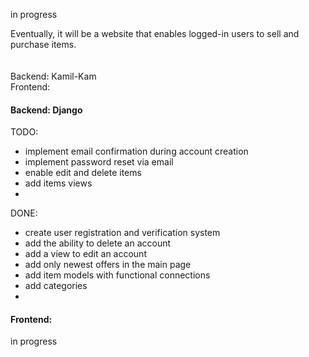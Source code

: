 in progress


Eventually, it will be a website that enables logged-in users to sell and purchase items.<br />
<br />
<br />
Backend: Kamil-Kam<br />
Frontend:<br />


#### Backend: Django
TODO:
 - implement email confirmation during account creation
 - implement password reset via email
 - enable edit and delete items
 - add items views
 - 
DONE:
 - create user registration and verification system
 - add the ability to delete an account
 - add a view to edit an account
 - add only newest offers in the main page
 - add item models with functional connections
 - add categories
 - 
#### Frontend:
in progress
